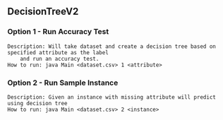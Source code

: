 ## DecisionTreeV2
### Option 1 - Run Accuracy Test
    Description: Will take dataset and create a decision tree based on specified attribute as the label
        and run an accuracy test.
    How to run: java Main <dataset.csv> 1 <attribute>
### Option 2 - Run Sample Instance
    Description: Given an instance with missing attribute will predict using decision tree
    How to run: java Main <dataset.csv> 2 <instance> 